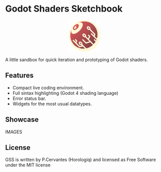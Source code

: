 # Godot Shaders Sketchbook

<center><img alt="GSS icon" height="100" src="icon.png" title="GSS icon" width="100"/></center>

A little sandbox for quick iteration and prototyping of Godot shaders. 

## Features

* Compact live coding environment.
* Full sintax highlighting (Godot 4 shading language)
* Error status bar.
* Widgets for the most usual datatypes.

## Showcase

IMAGES

## License

GSS is written by P.Cervantes (Horologiq) and licensed as Free Software under the MIT license
